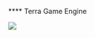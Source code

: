 **** Terra Game Engine

[![](https://jitpack.io/v/RogerPhilippe/TerraGameEngine.svg)](https://jitpack.io/#RogerPhilippe/TerraGameEngine)